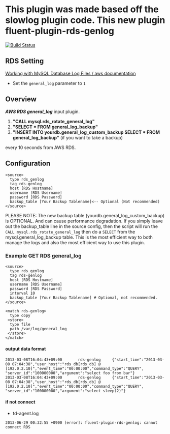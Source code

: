 # This plugin was made based off the slowlog plugin code.  This new plugin fluent-plugin-rds-genlog 
[![Build Status](https://travis-ci.org/hasjenL/fluent-plugin-rds-genlog.svg?branch=master)](https://travis-ci.org/hasjenL/fluent-plugin-rds-genlog)

## RDS Setting

[Working with MySQL Database Log Files / aws documentation](http://docs.aws.amazon.com/AmazonRDS/latest/UserGuide/USER_LogAccess.Concepts.MySQL.html)

- Set the `general_log` parameter to `1`

## Overview
***AWS RDS general_log*** input plugin.

1. **"CALL mysql.rds_rotate_general_log"**
2. **"SELECT * FROM general_log_backup"**
3. **"INSERT INTO yourdb.general_log_custom_backup SELECT * FROM general_log_backup"** (if you want to take a backup)

every 10 seconds from AWS RDS.

## Configuration

```config
<source>
  type rds_genlog
  tag rds-genlog
  host [RDS Hostname]
  username [RDS Username]
  password [RDS Password]
  backup_table [Your Backup Tablename]<-- Optional (Not recommended)
</source>
```

<span class color='green'> PLEASE NOTE: The new backup table (yourdb.general_log_custom_backup) is OPTIONAL.  And can cause performance degradation.  If you simply leave out the backup_table line in the source config, then the script will run the `CALL mysql.rds_rotate_general_log` then do a `SELECT` from the mysql.general_log_backup table.  This is the most efficient way to both manage the logs and also the most efficient way to use this plugin.</span>

### Example GET RDS general_log

```config
<source>
  type rds_genlog
  tag rds-genlog
  host [RDS Hostname]
  username [RDS Username]
  password [RDS Password]
  interval 10
  backup_table [Your Backup Tablename] # Optional, not recommended.
</source>

<match rds-genlog>
  type copy
 <store>
  type file
  path /var/log/general_log
 </store>
</match>
```

#### output data format

```
2013-03-08T16:04:43+09:00       rds-genlog     {"start_time":"2013-03-08 07:04:38","user_host":"rds_db[rds_db] @  [192.0.2.10]","event_time":"00:00:00","command_type":"QUERY", "server_id":"100000000","argument":"select foo from bar"}
2013-03-08T16:04:43+09:00       rds-genlog     {"start_time":"2013-03-08 07:04:38","user_host":"rds_db[rds_db] @  [192.0.2.10]","event_time":"00:00:00","command_type":"QUERY", "server_id":"100000000","argument":"select sleep(2)"}
```

#### if not connect

- td-agent.log

```
2013-06-29 00:32:55 +0900 [error]: fluent-plugin-rds-genlog: cannot connect RDS
```

